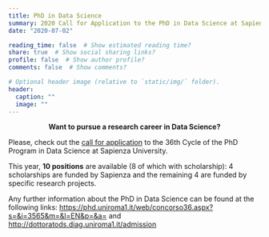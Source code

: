 ```yaml
---
title: PhD in Data Science
summary: 2020 Call for Application to the PhD in Data Science at Sapienza University
date: "2020-07-02"

reading_time: false  # Show estimated reading time?
share: true  # Show social sharing links?
profile: false  # Show author profile?
comments: false  # Show comments?

# Optional header image (relative to `static/img/` folder).
header:
  caption: ""
  image: ""
---
```


<center><b>Want to pursue a research career in Data Science?</b></center>

Please, check out the [call for application](https://www.uniroma1.it/en/pagina/phd-programmes) to the 36th Cycle of the PhD Program in Data Science at Sapienza University.

This year, **10 positions** are available (8 of which with scholarship): 4 scholarships are funded by Sapienza and the remaining 4 are funded by specific research projects.

Any further information about the PhD in Data Science can be found at the following links: https://phd.uniroma1.it/web/concorso36.aspx?s=&i=3565&m=&l=EN&p=&a= and http://dottoratods.diag.uniroma1.it/admission
